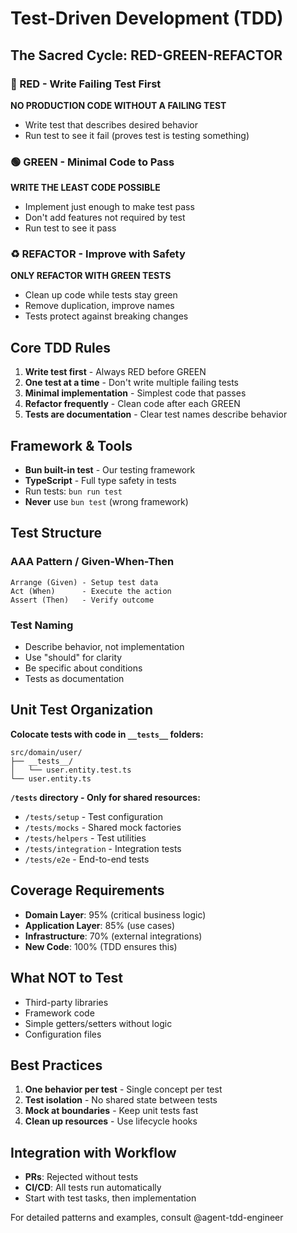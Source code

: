 # Test-Driven Development (TDD)

## The Sacred Cycle: RED-GREEN-REFACTOR

### 🔴 RED - Write Failing Test First

**NO PRODUCTION CODE WITHOUT A FAILING TEST**

- Write test that describes desired behavior
- Run test to see it fail (proves test is testing something)

### 🟢 GREEN - Minimal Code to Pass

**WRITE THE LEAST CODE POSSIBLE**

- Implement just enough to make test pass
- Don't add features not required by test
- Run test to see it pass

### ♻️ REFACTOR - Improve with Safety

**ONLY REFACTOR WITH GREEN TESTS**

- Clean up code while tests stay green
- Remove duplication, improve names
- Tests protect against breaking changes

## Core TDD Rules

1. **Write test first** - Always RED before GREEN
2. **One test at a time** - Don't write multiple failing tests
3. **Minimal implementation** - Simplest code that passes
4. **Refactor frequently** - Clean code after each GREEN
5. **Tests are documentation** - Clear test names describe behavior

## Framework & Tools

- **Bun built-in test** - Our testing framework
- **TypeScript** - Full type safety in tests
- Run tests: `bun run test`
- **Never** use `bun test` (wrong framework)

## Test Structure

### AAA Pattern / Given-When-Then

```
Arrange (Given) - Setup test data
Act (When)      - Execute the action
Assert (Then)   - Verify outcome
```

### Test Naming

- Describe behavior, not implementation
- Use "should" for clarity
- Be specific about conditions
- Tests as documentation

## Unit Test Organization

**Colocate tests with code in `__tests__` folders:**

```
src/domain/user/
├── __tests__/
│   └── user.entity.test.ts
└── user.entity.ts
```

**`/tests` directory - Only for shared resources:**

- `/tests/setup` - Test configuration
- `/tests/mocks` - Shared mock factories
- `/tests/helpers` - Test utilities
- `/tests/integration` - Integration tests
- `/tests/e2e` - End-to-end tests

## Coverage Requirements

- **Domain Layer**: 95% (critical business logic)
- **Application Layer**: 85% (use cases)
- **Infrastructure**: 70% (external integrations)
- **New Code**: 100% (TDD ensures this)

## What NOT to Test

- Third-party libraries
- Framework code
- Simple getters/setters without logic
- Configuration files

## Best Practices

1. **One behavior per test** - Single concept per test
2. **Test isolation** - No shared state between tests
3. **Mock at boundaries** - Keep unit tests fast
4. **Clean up resources** - Use lifecycle hooks

## Integration with Workflow

- **PRs**: Rejected without tests
- **CI/CD**: All tests run automatically
- Start with test tasks, then implementation

For detailed patterns and examples, consult @agent-tdd-engineer
